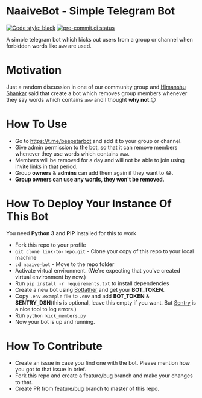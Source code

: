# NaaiveBot - Simple Telegram Bot

[![Code style: black](https://img.shields.io/badge/code%20style-black-000000.svg)](https://github.com/psf/black)
[![pre-commit.ci status](https://results.pre-commit.ci/badge/github/101Loop/naaive-bot/main.svg)](https://results.pre-commit.ci/latest/github/101Loop/naaive-bot/main)

A simple telegram bot which kicks out users from a group or channel when
forbidden words like `aww` are used.

# Motivation

Just a random discussion in one of our community group and
[Himanshu Shankar](https://github.com/iamhssingh) said that create a bot which
removes group members whenever they say words which contains `aww` and I thought
**why not**.:wink:

# How To Use

- Go to https://t.me/beepstarbot and add it to your group or channel.
- Give admin permission to the bot, so that it can remove members whenever they
  use words which contains `aww`.
- Members will be removed for a day and will not be able to join using invite
  links in that period.
- Group **owners** & **admins** can add them again if they want to :joy:.
- **Group owners can use any words, they won't be removed.**

# How To Deploy Your Instance Of This Bot

You need **Python 3** and **PIP** installed for this to work

- Fork this repo to your profile
- `git clone link-to-repo.git` - Clone your copy of this repo to your local
  machine
- `cd naaive-bot` - Move to the repo folder
- Activate virtual environment. (We're expecting that you've created virtual
  environment by now.)
- Run `pip install -r requirements.txt` to install dependencies
- Create a new bot using [Botfather](https://t.me/botfather) and get your
  **BOT_TOKEN**.
- Copy `.env.example` file to `.env` and add **BOT_TOKEN** & **SENTRY_DSN**(this
  is optional, leave this empty if you want. But [Sentry](https://sentry.io/) is
  a nice tool to log errors.)
- Run `python kick_members.py`
- Now your bot is up and running.

# How To Contribute

- Create an issue in case you find one with the bot. Please mention how you got
  to that issue in brief.
- Fork this repo and create a feature/bug branch and make your changes to that.
- Create PR from feature/bug branch to master of this repo.
